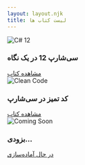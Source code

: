 ```yaml
---
layout: layout.njk
title: لیست کتاب ها
---
```




<div class="book-list">
  <div class="book-card">
    <div class="book-image-wrapper">
      <img src="/../images/csharp-12/Cover.png" alt="C# 12" />
    </div>
    <h3>سی‌شارپ 12 در یک نگاه</h3>
    <a href="/books/book1/">مشاهده کتاب</a>
  </div>

  <div class="book-card">
    <div class="book-image-wrapper">
      <img src="/../images/clean-code-csharp/Cover.webp" alt="Clean Code" />
    </div>
    <h3>کد تمیز در سی‌شارپ</h3>
    <a href="/books/book2/">مشاهده کتاب</a>
  </div>

  <div class="book-card">
    <div class="book-image-wrapper">
      <img src="/../images/clean-code-csharp/Cover.webp" alt="Coming Soon" />
    </div>
    <h3>بزودی...</h3>
    <a href="#">در حال آماده‌سازی</a>
  </div>
</div>
